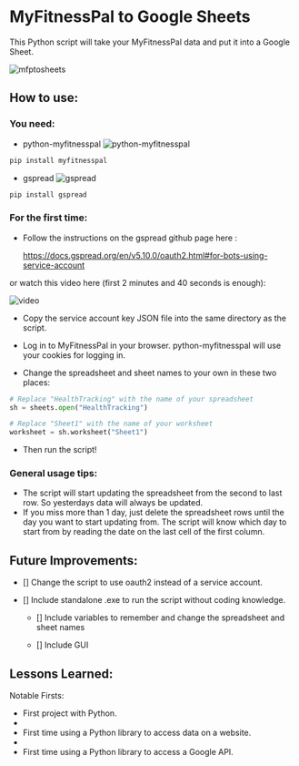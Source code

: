 # MyFitnessPal to Google Sheets

This Python script will take your MyFitnessPal data and put it into a Google Sheet.

![mfptosheets](https://github.com/Rolzix/myfitnesspal-to-google-sheets/assets/107266349/922f3eef-8366-4388-9303-13247a376fb6)

## How to use:

### You need:

- python-myfitnesspal ![python-myfitnesspal](https://github.com/coddingtonbear/python-myfitnesspal)

```bash
pip install myfitnesspal
```

- gspread ![gspread](https://github.com/burnash/gspread)

```bash
pip install gspread
```

### For the first time:

- Follow the instructions on the gspread github page here :

  https://docs.gspread.org/en/v5.10.0/oauth2.html#for-bots-using-service-account

or watch this video here (first 2 minutes and 40 seconds is enough):

![video](https://www.youtube.com/watch?v=bu5wXjz2KvU)

- Copy the service account key JSON file into the same directory as the script.

- Log in to MyFitnessPal in your browser. python-myfitnesspal will use your cookies for logging in.

- Change the spreadsheet and sheet names to your own in these two places:

```python
# Replace "HealthTracking" with the name of your spreadsheet
sh = sheets.open("HealthTracking")

# Replace "Sheet1" with the name of your worksheet
worksheet = sh.worksheet("Sheet1")
```

- Then run the script!

### General usage tips:

- The script will start updating the spreadsheet from the second to last row. So yesterdays data will always be updated.
- If you miss more than 1 day, just delete the spreadsheet rows until the day you want to start updating from. The script will know which day to start from by reading the date on the last cell of the first column.

## Future Improvements:

- [] Change the script to use oauth2 instead of a service account.

- [] Include standalone .exe to run the script without coding knowledge.

  - [] Include variables to remember and change the spreadsheet and sheet names

  - [] Include GUI

## Lessons Learned:

Notable Firsts:

- First project with Python.
-
- First time using a Python library to access data on a website.
-
- First time using a Python library to access a Google API.
